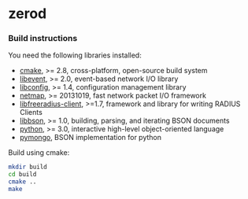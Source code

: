 # zerod

### Build instructions

You need the following libraries installed:
- [cmake](http://www.cmake.org/), >= 2.8, cross-platform, open-source build system
- [libevent](http://libevent.org/), >= 2.0, event-based network I/O library
- [libconfig](http://www.hyperrealm.com/libconfig/), >= 1.4, configuration management library
- [netmap](https://code.google.com/p/netmap/), >= 20131019, fast network packet I/O framework
- [libfreeradius-client](http://freeradius.org/freeradius-client/), >=1.7, framework and library for writing RADIUS Clients
- [libbson](https://github.com/mongodb/libbson), >= 1.0, building, parsing, and iterating BSON documents
- [python](https://www.python.org/), >= 3.0, interactive high-level object-oriented language
- [pymongo](https://github.com/mongodb/mongo-python-driver), BSON implementation for python

Build using cmake:
```bash
mkdir build
cd build
cmake ..
make
```
